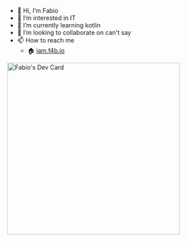 - 👋 Hi, I’m Fabio
- 👀 I’m interested in IT
- 🌱 I’m currently learning kotlin
- 💞️ I’m looking to collaborate on can't say
- 📫 How to reach me
  - 🏠 [iam.f4b.io](https://iam.f4b.io)  
  
<a href="https://app.daily.dev/f4bio"><img src="https://api.daily.dev/devcards/906d0db494794912ac6c31a8acbfb4b5.png?r=jdw" width="400" alt="Fabio's Dev Card"/></a>
